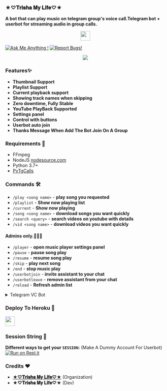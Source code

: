 ### ★♡𝐓𝐫𝐢𝐬𝐡𝐚 𝐌𝐲 𝐋𝐢𝐟𝐞♡★

**A bot that can play music on telegram group's voice call.Telegram bot + userbot for streaming audio in group calls.**

<p align="center">
  <a href="https://github.com/rakeshyt/DevilHackerMusic">
     <img height="30px" src="https://img.shields.io/badge/TG%20Music%20Bot-black?style=for-the-badge&logo=github">
  </a>
</p>

[![Ask Me Anything !](https://img.shields.io/badge/🤔%20Ask%20me-anything-1abc9c.svg)](https://telegram.dog/DevilHackerRakesh)
[![Report Bugs!](https://badgen.net/badge/🐞%20Report%20/Bugs/red)](https://telegram.dog/TheModdingGod)

<p align="center">
<a href="https://github.com/rakeshyt/DevilHackerMusic/commits/"> <img src="https://img.shields.io/github/last-commit/TG-MUSICS/TELEGRAM_VC_BOT?color=white&logo=github&logoColor=dark&style=for-the-badge" /></a>
</p>

### Features✨

- **Thumbnail Support**
- **Playlist Support**
- **Current playback support**
- **Showing track names when skipping**
- **Zero downtime, Fully Stable**
- **YouTube PlayBack Supported**
- **Settings panel**
- **Control with buttons**
- **Userbot auto join**
- **Thanks Message When Add The Bot Join On A Group**

<h3>Requirements 📝</h3>

- FFmpeg
- NodeJS [nodesource.com](https://nodesource.com/)
- Python 3.7+
- [PyTgCalls](https://github.com/pytgcalls/pytgcalls)

### Commands 🛠
- `/play <song name>` - **play song you requested**
- `/playlist` - **Show now playing list**
- `/current` - **Show now playing**
- `/song <song name>` - **download songs you want quickly**
- `/search <query>` - **search videos on youtube with details**
- `/vid <song name>` - **download videos you want quickly**

#### Admins only.👮🏻‍♂️
- `/player` - **open music player settings panel**
- `/pause` - **pause song play**
- `/resume` - **resume song play**
- `/skip` - **play next song**
- `/end` - **stop music play**
- `/userbotjoin` - **invite assistant to your chat**
- `/userbotleave` - **remove assistant from your chat**
- `/reload` - **Refresh admin list**

<details>
  <summary>Telegram VC Bot</summary>

```
Please fork this repository don't import code
Made with Python3
(C) @★♡𝐓𝐫𝐢𝐬𝐡𝐚 𝐌𝐲 𝐋𝐢𝐟𝐞♡★
Copyright permission under GNU General Public License v3.0
License -> https://github.com/rakeshyt/DevilHackerMusic/blob/main/LICENSE
```
</details>

### Deploy To Heroku 📡</h4>

<p align="left">
  <a href="https://heroku.com/deploy?template=https://github.com/rakeshyt1/EditByRakeshForJack">
     <img height="30px" src="https://img.shields.io/badge/Deploy%20To%20Heroku-blueviolet?style=for-the-badge&logo=heroku">
  </a>

### Session String 📼
**Different ways to get your `SESSION`:** (Make A Dummy Account For Userbot)
[![Run on Repl.it](https://repl.it/badge/github/SpEcHiDe/GenerateStringSession)](https://repl.it/@SpEcHiDe/GenerateStringSession)


### Credits ❤

- **[★♡𝐓𝐫𝐢𝐬𝐡𝐚 𝐌𝐲 𝐋𝐢𝐟𝐞♡★](https://github.com/DevilHackerRakesh)** (Organization)
- **★♡𝐓𝐫𝐢𝐬𝐡𝐚 𝐌𝐲 𝐋𝐢𝐟𝐞♡★** (Dev)
